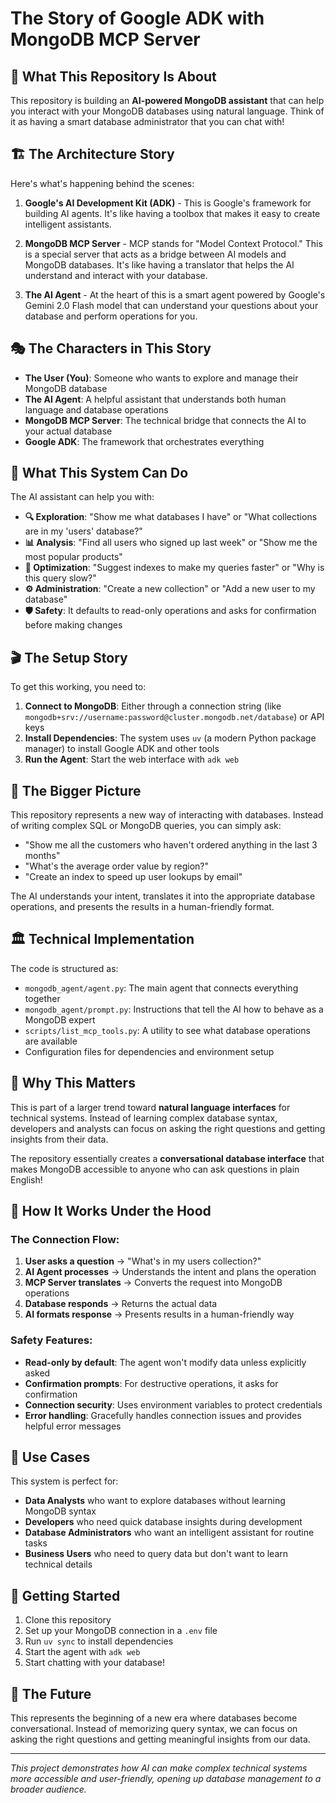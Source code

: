 # The Story of Google ADK with MongoDB MCP Server

## 🎯 **What This Repository Is About**

This repository is building an **AI-powered MongoDB assistant** that can help you interact with your MongoDB databases using natural language. Think of it as having a smart database administrator that you can chat with!

## 🏗️ **The Architecture Story**

Here's what's happening behind the scenes:

1. **Google's AI Development Kit (ADK)** - This is Google's framework for building AI agents. It's like having a toolbox that makes it easy to create intelligent assistants.

2. **MongoDB MCP Server** - MCP stands for "Model Context Protocol." This is a special server that acts as a bridge between AI models and MongoDB databases. It's like having a translator that helps the AI understand and interact with your database.

3. **The AI Agent** - At the heart of this is a smart agent powered by Google's Gemini 2.0 Flash model that can understand your questions about your database and perform operations for you.

## 🎭 **The Characters in This Story**

- **The User (You)**: Someone who wants to explore and manage their MongoDB database
- **The AI Agent**: A helpful assistant that understands both human language and database operations
- **MongoDB MCP Server**: The technical bridge that connects the AI to your actual database
- **Google ADK**: The framework that orchestrates everything

## 🚀 **What This System Can Do**

The AI assistant can help you with:

- **🔍 Exploration**: "Show me what databases I have" or "What collections are in my 'users' database?"
- **📊 Analysis**: "Find all users who signed up last week" or "Show me the most popular products"
- **🔧 Optimization**: "Suggest indexes to make my queries faster" or "Why is this query slow?"
- **⚙️ Administration**: "Create a new collection" or "Add a new user to my database"
- **🛡️ Safety**: It defaults to read-only operations and asks for confirmation before making changes

## 🎬 **The Setup Story**

To get this working, you need to:

1. **Connect to MongoDB**: Either through a connection string (like `mongodb+srv://username:password@cluster.mongodb.net/database`) or API keys
2. **Install Dependencies**: The system uses `uv` (a modern Python package manager) to install Google ADK and other tools
3. **Run the Agent**: Start the web interface with `adk web`

## 💬 **The Bigger Picture**

This repository represents a new way of interacting with databases. Instead of writing complex SQL or MongoDB queries, you can simply ask:

- "Show me all the customers who haven't ordered anything in the last 3 months"
- "What's the average order value by region?"
- "Create an index to speed up user lookups by email"

The AI understands your intent, translates it into the appropriate database operations, and presents the results in a human-friendly format.

## 🏛️ **Technical Implementation**

The code is structured as:
- `mongodb_agent/agent.py`: The main agent that connects everything together
- `mongodb_agent/prompt.py`: Instructions that tell the AI how to behave as a MongoDB expert
- `scripts/list_mcp_tools.py`: A utility to see what database operations are available
- Configuration files for dependencies and environment setup

## 🌟 **Why This Matters**

This is part of a larger trend toward **natural language interfaces** for technical systems. Instead of learning complex database syntax, developers and analysts can focus on asking the right questions and getting insights from their data.

The repository essentially creates a **conversational database interface** that makes MongoDB accessible to anyone who can ask questions in plain English!

## 🔧 **How It Works Under the Hood**

### The Connection Flow:
1. **User asks a question** → "What's in my users collection?"
2. **AI Agent processes** → Understands the intent and plans the operation
3. **MCP Server translates** → Converts the request into MongoDB operations
4. **Database responds** → Returns the actual data
5. **AI formats response** → Presents results in a human-friendly way

### Safety Features:
- **Read-only by default**: The agent won't modify data unless explicitly asked
- **Confirmation prompts**: For destructive operations, it asks for confirmation
- **Connection security**: Uses environment variables to protect credentials
- **Error handling**: Gracefully handles connection issues and provides helpful error messages

## 🎯 **Use Cases**

This system is perfect for:
- **Data Analysts** who want to explore databases without learning MongoDB syntax
- **Developers** who need quick database insights during development
- **Database Administrators** who want an intelligent assistant for routine tasks
- **Business Users** who need to query data but don't want to learn technical details

## 🚀 **Getting Started**

1. Clone this repository
2. Set up your MongoDB connection in a `.env` file
3. Run `uv sync` to install dependencies
4. Start the agent with `adk web`
5. Start chatting with your database!

## 🔮 **The Future**

This represents the beginning of a new era where databases become conversational. Instead of memorizing query syntax, we can focus on asking the right questions and getting meaningful insights from our data.

---

*This project demonstrates how AI can make complex technical systems more accessible and user-friendly, opening up database management to a broader audience.*
